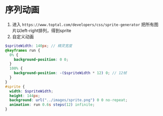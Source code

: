 # 序列动画

1. 进入 `https://www.toptal.com/developers/css/sprite-generator` 把所有图片以left-right排列，得到sprite
2. 自定义动画

```scss
$spriteWidth: 140px; // 精灵宽度 
@keyframes run {
  0% {
    background-position: 0 0;
  }
  100% {
    background-position: -($spriteWidth * 12) 0; // 12帧
  }
}
#sprite {
  width: $spriteWidth;
  height: 144px;
  background: url("../images/sprite.png") 0 0 no-repeat;
  animation: run 0.6s steps(12) infinite;
}
```

